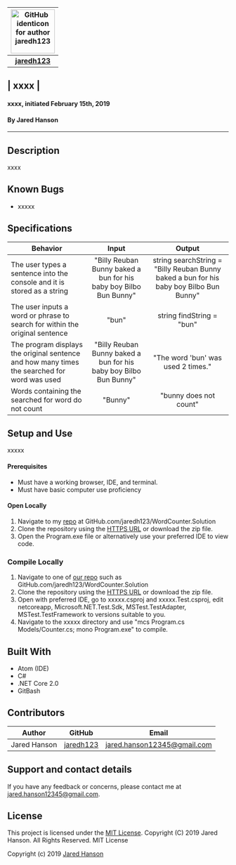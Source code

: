 |<img src="https://github.com/identicons/jaredh123.png" width=100 alt="GitHub identicon for author jaredh123">|
|:-----:|
| [**jaredh123**](https://github.com/jaredh123 ) |

## | **xxxx** |

#### xxxx, initiated February 15th, 2019
#### By Jared Hanson

----------

## Description

xxxx

## Known Bugs

* xxxxx

## Specifications

| Behavior | Input | Output |
|----------|:-----:|:------:|
| The user types a sentence into the console and it is stored as a string | "Billy Reuban Bunny baked a bun for his baby boy Bilbo Bun Bunny" | string searchString = "Billy Reuban Bunny baked a bun for his baby boy Bilbo Bun Bunny" |
| The user inputs a word or phrase to search for within the original sentence | "bun" | string findString = "bun" |
| The program displays the original sentence and how many times the searched for word was used | "Billy Reuban Bunny baked a bun for his baby boy Bilbo Bun Bunny" | "The word 'bun' was used 2 times." |
| Words containing the searched for word do not count | "Bunny" | "bunny does not count" |


## Setup and Use
xxxxx

#### Prerequisites
* Must have a working browser, IDE, and terminal.
* Must have basic computer use proficiency

#### Open Locally
1. Navigate to my [repo](https://github.com/jaredh123/WordCounter.Solution) at GitHub.com/jaredh123/WordCounter.Solution
2. Clone the repository using the [HTTPS URL](https://github.com/jaredh123/WordCounter.Solution) or download the zip file.
3. Open the Program.exe file or alternatively use your preferred IDE to view code.

### Compile Locally
1. Navigate to one of [our repo](https://github.com/jaredh123/WordCounter.Solution) such as GitHub.com/jaredh123/WordCounter.Solution
2. Clone the repository using the [HTTPS URL](https://github.com/jaredh123/WordCounter.Solution) or download the zip file.
3. Open with preferred IDE, go to xxxxx.csproj and xxxxx.Test.csproj, edit netcoreapp, Microsoft.NET.Test.Sdk, MSTest.TestAdapter, MSTest.TestFramework to versions suitable to you.
4. Navigate to the xxxxx directory and use "mcs Program.cs Models/Counter.cs; mono Program.exe" to compile.

## Built With

* Atom (IDE)
* C#
* .NET Core 2.0
* GitBash

## Contributors

| Author | GitHub | Email |
|--------|:------:|:-----:|
| Jared Hanson | [jaredh123](https://github.com/jaredh123) | [jared.hanson12345@gmail.com](mailto:jared.hanson12345@gmail.com) |

## Support and contact details

If you have any feedback or concerns, please contact me at [jared.hanson12345@gmail.com](mailto:jared.hanson12345@gmail.com).

## License

This project is licensed under the [MIT License](https://opensource.org/licenses/MIT). Copyright (C) 2019 Jared Hanson. All Rights Reserved. MIT License

Copyright (c) 2019 [Jared Hanson](https://github.com/jaredh123)
